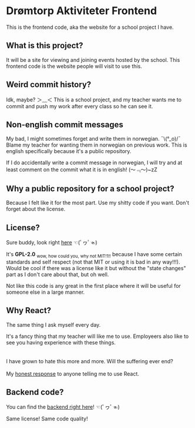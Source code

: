# Drømtorp Aktiviteter Frontend
This is the frontend code, aka the website for a school project I have.

## What is this project?
It will be a site for viewing and joining events hosted by the school. This frontend code is the website people will visit to use this.

## Weird commit history?
Idk, maybe? ＞﹏＜ This is a school project, and my teacher wants me to commit and push my work after every class so he can see it.

## Non-english commit messages
My bad, I might sometimes forget and write them in norwegian. ¯\\(°_o)/¯ Blame my teacher for wanting them in norwegian on previous work. This is english specifically because it's a public repository.

If I do accidentally write a commit message in norwegian, I will try and at least comment on the commit what it is in english! (～﹃～)~zZ


## Why a public repository for a school project?
Because I felt like it for the most part. Use my shitty code if you want. Don't forget about the license. 

## License?
Sure buddy, look right [here](./LICENSE) ☜(ﾟヮﾟ☜)

It's **GPL-2.0** <sub>wow, how could you, why not MIT!1!!</sub> because I have some certain standards and self respect (not that MIT or using it is bad in any way!!!). Would be cool if there was a license like it but without the "state changes" part as I don't care about that, but oh well.

Not like this code is any great in the first place where it will be useful for someone else in a large manner.

## Why React?
The same thing I ask myself every day.

It's a fancy thing that my teacher will like me to use. Employeers also like to see you having experience with these things.
<br><br><br>
I have grown to hate this more and more. Will the suffering ever end?
<br><br>
My [honest response](https://youtu.be/CQU50NDu6zg) to anyone telling me to use React.

## Backend code?
You can find the [backend right here](https://github.com/TrippelZ/dromtorp-aktiviteter-backend)! ☜(ﾟヮﾟ☜)

Same license! Same code quality!